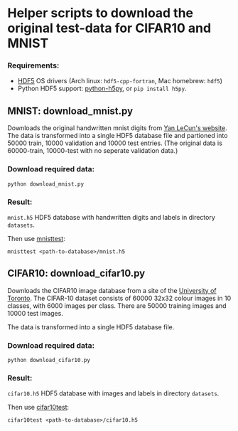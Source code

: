 # Helper scripts to download the original test-data for CIFAR10 and MNIST

###  Requirements:
* [HDF5](https://support.hdfgroup.org/HDF5/) OS drivers (Arch linux: ```hdf5-cpp-fortran```, Mac homebrew: ```hdf5```)
* Python HDF5 support: [python-h5py](http://docs.h5py.org/en/latest/index.html), or ```pip install h5py```.

## MNIST: download_mnist.py
Downloads the original handwritten mnist digits from [Yan LeCun's website](http://yann.lecun.com/exdb/mnist/).
The data is transformed into a single HDF5 database file and partioned into 50000 train, 10000 validation and 10000 test entries. (The original data is 60000-train, 10000-test with no seperate validation data.)

###  Download required data:
```
python download_mnist.py
```

###  Result:
```mnist.h5``` HDF5 database with handwritten digits and labels in directory ```datasets```.

Then use [mnisttest](../cpmnist/):
```
mnisttest <path-to-database>/mnist.h5
```

## CIFAR10: download_cifar10.py
Downloads the CIFAR10 image database from a site of the [University of Toronto](http://www.cs.toronto.edu/~kriz/cifar.html). The CIFAR-10 dataset consists of 60000 32x32 colour images in 10 classes, with 6000 images per class. There are 50000 training images and 10000 test images.

The data is transformed into a single HDF5 database file.

###  Download required data:
```
python download_cifar10.py
```

###  Result:
```cifar10.h5``` HDF5 database with images and labels in directory ```datasets```.

Then use [cifar10test](../cpcifar10/):
```
cifar10test <path-to-database>/cifar10.h5
```
